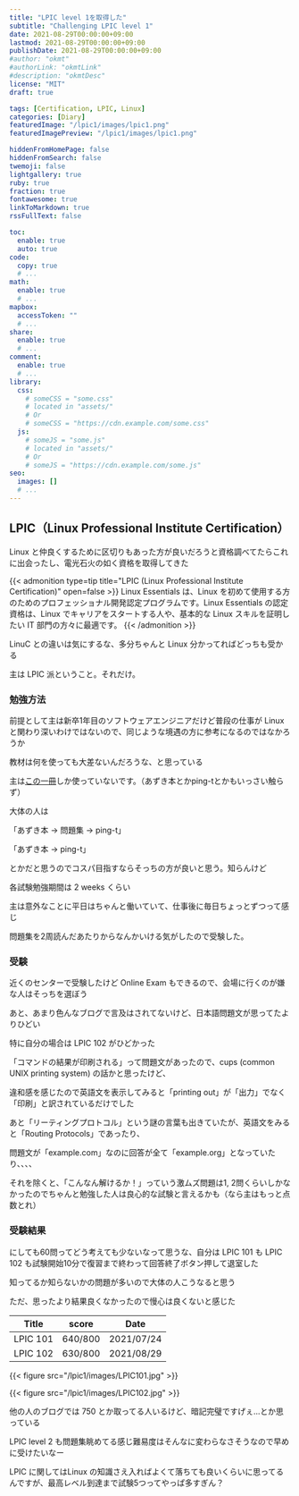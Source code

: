 ```yaml
---
title: "LPIC level 1を取得した"
subtitle: "Challenging LPIC level 1"
date: 2021-08-29T00:00:00+09:00
lastmod: 2021-08-29T00:00:00+09:00
publishDate: 2021-08-29T00:00:00+09:00
#author: "okmt"
#authorLink: "okmtLink"
#description: "okmtDesc"
license: "MIT"
draft: true

tags: [Certification, LPIC, Linux]
categories: [Diary]
featuredImage: "/lpic1/images/lpic1.png"
featuredImagePreview: "/lpic1/images/lpic1.png"

hiddenFromHomePage: false
hiddenFromSearch: false
twemoji: false
lightgallery: true
ruby: true
fraction: true
fontawesome: true
linkToMarkdown: true
rssFullText: false

toc:
  enable: true
  auto: true
code:
  copy: true
  # ...
math:
  enable: true
  # ...
mapbox:
  accessToken: ""
  # ...
share:
  enable: true
  # ...
comment:
  enable: true
  # ...
library:
  css:
    # someCSS = "some.css"
    # located in "assets/"
    # Or
    # someCSS = "https://cdn.example.com/some.css"
  js:
    # someJS = "some.js"
    # located in "assets/"
    # Or
    # someJS = "https://cdn.example.com/some.js"
seo:
  images: []
  # ...
---
```


## LPIC（Linux Professional Institute Certification）

Linux と仲良くするために区切りもあった方が良いだろうと資格調べてたらこれに出会ったし、電光石火の如く資格を取得してきた

{{< admonition type=tip title="LPIC (Linux Professional Institute Certification)" open=false >}}
Linux Essentials は、Linux を初めて使用する方のためのプロフェッショナル開発認定プログラムです。Linux Essentials の認定資格は、Linux でキャリアをスタートする人や、基本的な Linux スキルを証明したい IT 部門の方々に最適です。
{{< /admonition >}}

LinuC との違いは気にするな、多分ちゃんと Linux 分かってればどっちも受かる

主は LPIC 派ということ。それだけ。

### 勉強方法

前提として主は新卒1年目のソフトウェアエンジニアだけど普段の仕事が Linux と関わり深いわけではないので、同じような境遇の方に参考になるのではなかろうか

教材は何を使っても大差ないんだろうな、と思っている

主は[この一冊](https://www.amazon.co.jp/dp/B07TVTKW2C)しか使っていないです。（あずき本とかping-tとかもいっさい触らず）

大体の人は

「あずき本 -> 問題集 -> ping-t」

「あずき本 -> ping-t」

とかだと思うのでコスパ目指すならそっちの方が良いと思う。知らんけど

各試験勉強期間は 2 weeks くらい

主は意外なことに平日はちゃんと働いていて、仕事後に毎日ちょっとずつって感じ

問題集を2周読んだあたりからなんかいける気がしたので受験した。

### 受験

近くのセンターで受験したけど Online Exam もできるので、会場に行くのが嫌な人はそっちを選ぼう

あと、あまり色んなブログで言及はされてないけど、日本語問題文が思ってたよりひどい

特に自分の場合は LPIC 102 がひどかった

「コマンドの結果が印刷される」って問題文があったので、cups (common UNIX printing system) の話かと思ったけど、

違和感を感じたので英語文を表示してみると「printing out」が「出力」でなく「印刷」と訳されているだけでした 

あと「リーティングプロトコル」という謎の言葉も出きていたが、英語文をみると「Routing Protocols」であったり、

問題文が「example.com」なのに回答が全て「example.org」となっていたり、、、、

それを除くと、「こんなん解けるか！」っていう激ムズ問題は1, 2問くらいしかなかったのでちゃんと勉強した人は良心的な試験と言えるかも（なら主はもっと点数とれ）

### 受験結果

にしても60問ってどう考えても少ないなって思うな、自分は LPIC 101 も LPIC 102 も試験開始10分で復習まで終わって回答終了ボタン押して退室した

知ってるか知らないかの問題が多いので大体の人こうなると思う

ただ、思ったより結果良くなかったので慢心は良くないと感じた

| Title | score | Date |
| ------ | ----- | ----------- |
| LPIC 101 | 640/800 | 2021/07/24 |
| LPIC 102 | 630/800 | 2021/08/29 |

{{< figure src="/lpic1/images/LPIC101.jpg" >}}

{{< figure src="/lpic1/images/LPIC102.jpg" >}}

他の人のブログでは 750 とか取ってる人いるけど、暗記完璧ですげぇ...とか思っている

LPIC level 2 も問題集眺めてる感じ難易度はそんなに変わらなさそうなので早めに受けたいなー

LPIC に関してはLinux の知識さえ入ればよくて落ちても良いくらいに思ってるんですが、最高レベル到達まで試験5つってやっぱ多すぎん？

